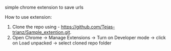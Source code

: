 simple chrome extension to save urls

How to use extension:
1. Clone the repo using - https://github.com/Tejas-trianz/Sample_extention.git. 
2. Open Chrome -> Manage Extensions -> Turn on Developer mode -> click on Load unpacked -> select cloned repo folder  